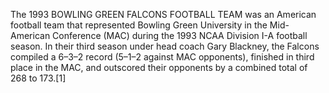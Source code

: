 The 1993 BOWLING GREEN FALCONS FOOTBALL TEAM was an American football team that represented Bowling Green University in the Mid-American Conference (MAC) during the 1993 NCAA Division I-A football season. In their third season under head coach Gary Blackney, the Falcons compiled a 6–3–2 record (5–1–2 against MAC opponents), finished in third place in the MAC, and outscored their opponents by a combined total of 268 to 173.[1]
